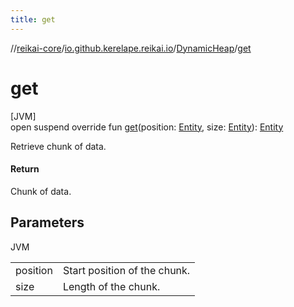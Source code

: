 ```yaml
---
title: get
---
```

//[reikai-core](../../../index.html)/[io.github.kerelape.reikai.io](../index.html)/[DynamicHeap](index.html)/[get](get.html)



# get



[JVM]\
open suspend override fun [get](get.html)(position: [Entity](../../io.github.kerelape.reikai.core/-entity/index.html), size: [Entity](../../io.github.kerelape.reikai.core/-entity/index.html)): [Entity](../../io.github.kerelape.reikai.core/-entity/index.html)



Retrieve chunk of data.



#### Return



Chunk of data.



## Parameters


JVM

| | |
|---|---|
| position | Start position of the chunk. |
| size | Length of the chunk. |




